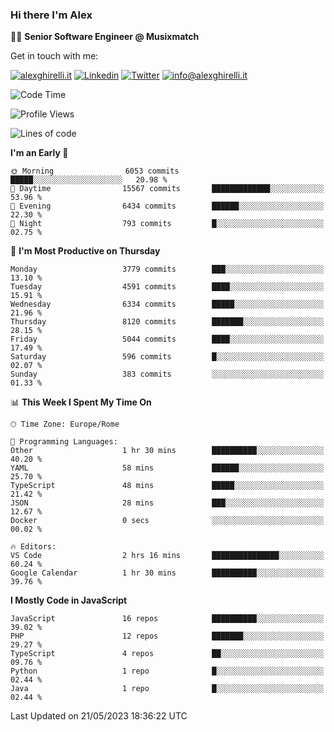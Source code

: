 ### Hi there I'm Alex

👨‍💻 __Senior Software Engineer @ Musixmatch__

Get in touch with me:

[![alexghirelli.it](https://img.shields.io/static/v1?label=alexghirelli.it&message=%20&color=red&logo=&style=flat-square&logoColor=white)](https://www.alexghirelli.it/)
[![Linkedin](https://img.shields.io/static/v1?label=Linkedin&message=%20&color=blue&logo=Linkedin&style=flat-square&logoColor=white)](https://linkedin.com/in/alexghirelli)
[![Twitter](https://img.shields.io/static/v1?label=Twitter&message=%20&color=blue&logo=Twitter&style=flat-square&logoColor=white)](https://twitter.com/alexGhirelli)
[![info@alexghirelli.it](https://img.shields.io/static/v1?label=info@alexghirelli.it&message=%20&color=red&logo=gmail&style=flat-square&logoColor=white)](mailto:info@alexghirelli.it)

<!--START_SECTION:waka-->
![Code Time](http://img.shields.io/badge/Code%20Time-7%2C449%20hrs%2036%20mins-blue)

![Profile Views](http://img.shields.io/badge/Profile%20Views-0-blue)

![Lines of code](https://img.shields.io/badge/From%20Hello%20World%20I%27ve%20Written-39.5%20million%20lines%20of%20code-blue)

**I'm an Early 🐤** 

```text
🌞 Morning                6053 commits        █████░░░░░░░░░░░░░░░░░░░░   20.98 % 
🌆 Daytime                15567 commits       █████████████░░░░░░░░░░░░   53.96 % 
🌃 Evening                6434 commits        ██████░░░░░░░░░░░░░░░░░░░   22.30 % 
🌙 Night                  793 commits         █░░░░░░░░░░░░░░░░░░░░░░░░   02.75 % 
```
📅 **I'm Most Productive on Thursday** 

```text
Monday                   3779 commits        ███░░░░░░░░░░░░░░░░░░░░░░   13.10 % 
Tuesday                  4591 commits        ████░░░░░░░░░░░░░░░░░░░░░   15.91 % 
Wednesday                6334 commits        █████░░░░░░░░░░░░░░░░░░░░   21.96 % 
Thursday                 8120 commits        ███████░░░░░░░░░░░░░░░░░░   28.15 % 
Friday                   5044 commits        ████░░░░░░░░░░░░░░░░░░░░░   17.49 % 
Saturday                 596 commits         █░░░░░░░░░░░░░░░░░░░░░░░░   02.07 % 
Sunday                   383 commits         ░░░░░░░░░░░░░░░░░░░░░░░░░   01.33 % 
```


📊 **This Week I Spent My Time On** 

```text
🕑︎ Time Zone: Europe/Rome

💬 Programming Languages: 
Other                    1 hr 30 mins        ██████████░░░░░░░░░░░░░░░   40.20 % 
YAML                     58 mins             ██████░░░░░░░░░░░░░░░░░░░   25.70 % 
TypeScript               48 mins             █████░░░░░░░░░░░░░░░░░░░░   21.42 % 
JSON                     28 mins             ███░░░░░░░░░░░░░░░░░░░░░░   12.67 % 
Docker                   0 secs              ░░░░░░░░░░░░░░░░░░░░░░░░░   00.02 % 

🔥 Editors: 
VS Code                  2 hrs 16 mins       ███████████████░░░░░░░░░░   60.24 % 
Google Calendar          1 hr 30 mins        ██████████░░░░░░░░░░░░░░░   39.76 % 
```

**I Mostly Code in JavaScript** 

```text
JavaScript               16 repos            ██████████░░░░░░░░░░░░░░░   39.02 % 
PHP                      12 repos            ███████░░░░░░░░░░░░░░░░░░   29.27 % 
TypeScript               4 repos             ██░░░░░░░░░░░░░░░░░░░░░░░   09.76 % 
Python                   1 repo              █░░░░░░░░░░░░░░░░░░░░░░░░   02.44 % 
Java                     1 repo              █░░░░░░░░░░░░░░░░░░░░░░░░   02.44 % 
```




 Last Updated on 21/05/2023 18:36:22 UTC
<!--END_SECTION:waka-->
